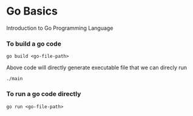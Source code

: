 # Go Basics
Introduction to Go Programming Language

### To build a go code

```
go build <go-file-path>
```

Above code will directly generate executable file that we can direcly run
```
./main
```

### To run a go code directly
```
go run <go-file-path>
```